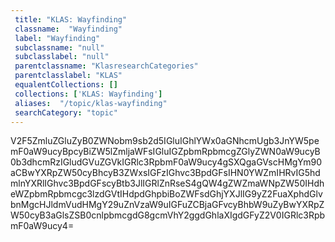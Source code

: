 ```yaml
--- 
 title: "KLAS: Wayfinding" 
 classname:  "Wayfinding" 
 label: "Wayfinding" 
 subclassname: "null" 
 subclasslabel: "null" 
 parentclassname: "KlasresearchCategories" 
 parentclasslabel: "KLAS" 
 equalentCollections: [] 
 collections: ['KLAS: Wayfinding']
 aliases:  "/topic/klas-wayfinding"  
 searchCategory: "topic" 
---
```

V2F5ZmluZGluZyB0ZWNobm9sb2d5IGluIGhlYWx0aGNhcmUgb3JnYW5pemF0aW9ucyBpcyBiZW5lZmljaWFsIGluIGZpbmRpbmcgZGlyZWN0aW9ucyB0b3dhcmRzIGludGVuZGVkIGRlc3RpbmF0aW9ucy4gSXQgaGVscHMgYm90aCBwYXRpZW50cyBhcyB3ZWxsIGFzIGhvc3BpdGFsIHN0YWZmIHRvIG5hdmlnYXRlIGhvc3BpdGFscyBtb3JlIGRlZnRseS4gQW4gZWZmaWNpZW50IHdheWZpbmRpbmcgc3lzdGVtIHdpdGhpbiBoZWFsdGhjYXJlIG9yZ2FuaXphdGlvbnMgcHJldmVudHMgY29uZnVzaW9uIGFuZCBjaGFvcyBhbW9uZyBwYXRpZW50cyB3aGlsZSB0cnlpbmcgdG8gcmVhY2ggdGhlaXIgdGFyZ2V0IGRlc3RpbmF0aW9ucy4=